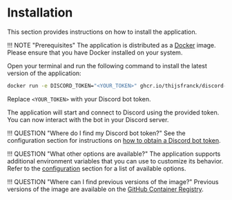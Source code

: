 # Installation

This section provides instructions on how to install the application.

!!! NOTE "Prerequisites"
    The application is distributed as a [Docker](https://www.docker.com/) image. Please ensure that you have Docker
    installed on your system.

Open your terminal and run the following command to install the latest version of the application:

```bash
docker run -e DISCORD_TOKEN="<YOUR_TOKEN>" ghcr.io/thijsfranck/discord-app-example:latest
```

Replace `<YOUR_TOKEN>` with your Discord bot token.

The application will start and connect to Discord using the provided token. You can now interact with the bot
in your Discord server.

!!! QUESTION "Where do I find my Discord bot token?"
    See the configuration section for instructions on [how to obtain a Discord bot token](./configuration.md#discord_token).

!!! QUESTION "What other options are available?"
    The application supports additional environment variables that you can use to customize its behavior. Refer
    to the [configuration](configuration.md) section for a list of available options.

!!! QUESTION "Where can I find previous versions of the image?"
    Previous versions of the image are available on the [GitHub Container Registry](https://github.com/thijsfranck/discord-app-example/pkgs/container/discord-app-example).

